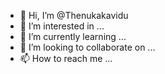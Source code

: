 - 👋 Hi, I’m @Thenukakavidu
- 👀 I’m interested in ...
- 🌱 I’m currently learning ...
- 💞️ I’m looking to collaborate on ...
- 📫 How to reach me ...

<!---
Thenukakavidu/Thenukakavidu is a ✨ special ✨ repository because its `README.md` (this file) appears on your GitHub profile.
You can click the Preview link to take a look at your changes.
--->
